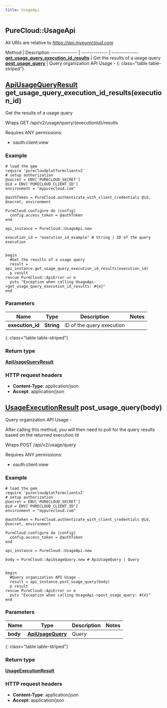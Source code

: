 ```yaml
---
title: UsageApi
---
```


## PureCloud::UsageApi

All URIs are relative to *https://api.mypurecloud.com*

Method | Description
------------- | ------------- | -------------
[**get_usage_query_execution_id_results**](UsageApi.html#get_usage_query_execution_id_results) | Get the results of a usage query
[**post_usage_query**](UsageApi.html#post_usage_query) | Query organization API Usage - 
{: class="table table-striped"}

<a name="get_usage_query_execution_id_results"></a>

## [**ApiUsageQueryResult**](ApiUsageQueryResult.html) get_usage_query_execution_id_results(execution_id)



Get the results of a usage query



Wraps GET /api/v2/usage/query/{executionId}/results 

Requires ANY permissions: 

* oauth:client:view


### Example
```{"language":"ruby"}
# load the gem
require 'purecloudplatformclientv2'
# setup authorization
@secret = ENV['PURECLOUD_SECRET']
@id = ENV['PURECLOUD_CLIENT_ID']
environment = "mypurecloud.com"

@authToken = PureCloud.authenticate_with_client_credentials @id, @secret, environment

PureCloud.configure do |config|
  config.access_token = @authToken
end

api_instance = PureCloud::UsageApi.new

execution_id = "execution_id_example" # String | ID of the query execution


begin
  #Get the results of a usage query
  result = api_instance.get_usage_query_execution_id_results(execution_id)
  p result
rescue PureCloud::ApiError => e
  puts "Exception when calling UsageApi->get_usage_query_execution_id_results: #{e}"
end
```

### Parameters

Name | Type | Description  | Notes
------------- | ------------- | ------------- | -------------
 **execution_id** | **String**| ID of the query execution |  |
{: class="table table-striped"}


### Return type

[**ApiUsageQueryResult**](ApiUsageQueryResult.html)

### HTTP request headers

 - **Content-Type**: application/json
 - **Accept**: application/json



<a name="post_usage_query"></a>

## [**UsageExecutionResult**](UsageExecutionResult.html) post_usage_query(body)



Query organization API Usage - 

After calling this method, you will then need to poll for the query results based on the returned execution Id

Wraps POST /api/v2/usage/query 

Requires ANY permissions: 

* oauth:client:view


### Example
```{"language":"ruby"}
# load the gem
require 'purecloudplatformclientv2'
# setup authorization
@secret = ENV['PURECLOUD_SECRET']
@id = ENV['PURECLOUD_CLIENT_ID']
environment = "mypurecloud.com"

@authToken = PureCloud.authenticate_with_client_credentials @id, @secret, environment

PureCloud.configure do |config|
  config.access_token = @authToken
end

api_instance = PureCloud::UsageApi.new

body = PureCloud::ApiUsageQuery.new # ApiUsageQuery | Query


begin
  #Query organization API Usage - 
  result = api_instance.post_usage_query(body)
  p result
rescue PureCloud::ApiError => e
  puts "Exception when calling UsageApi->post_usage_query: #{e}"
end
```

### Parameters

Name | Type | Description  | Notes
------------- | ------------- | ------------- | -------------
 **body** | [**ApiUsageQuery**](ApiUsageQuery.html)| Query |  |
{: class="table table-striped"}


### Return type

[**UsageExecutionResult**](UsageExecutionResult.html)

### HTTP request headers

 - **Content-Type**: application/json
 - **Accept**: application/json



